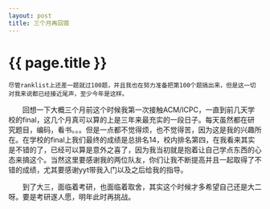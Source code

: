 ```yaml
---
layout: post
title: 三个月再回首
---
```


{{ page.title }}
===============

    尽管ranklist上还差一题就过100题，并且我也在努力准备把第100个题搞出来，但是这一切对我来说都已经接近尾声，至少今年是这样。

　　回想一下大概三个月前这个时候我第一次接触ACM/ICPC，一直到前几天学校的final，这几个月真可以算的上是三年来最充实的一段日子。每天虽然都在研究题目，编码，看书。。。但是一点都不觉得烦，也不觉得苦，因为这是我的兴趣所在。在学校的final上我们最终的成绩是总排名14，校内排名第四，在我看来其实是不错的了，已经可以算是意外之喜了，因为我当初就是抱着让自己学点东西的心态来搞这个。当然这里要感谢我的两位队友，你们让我不断提高并且一起取得了不错的成绩，尤其要感谢yyt带我入门以及之后给我的指导。

　　到了大三，面临着考研，也面临着取舍，其实这个时候才多希望自己还是大二呀。要是考研遂人愿，明年此时再挑战。
